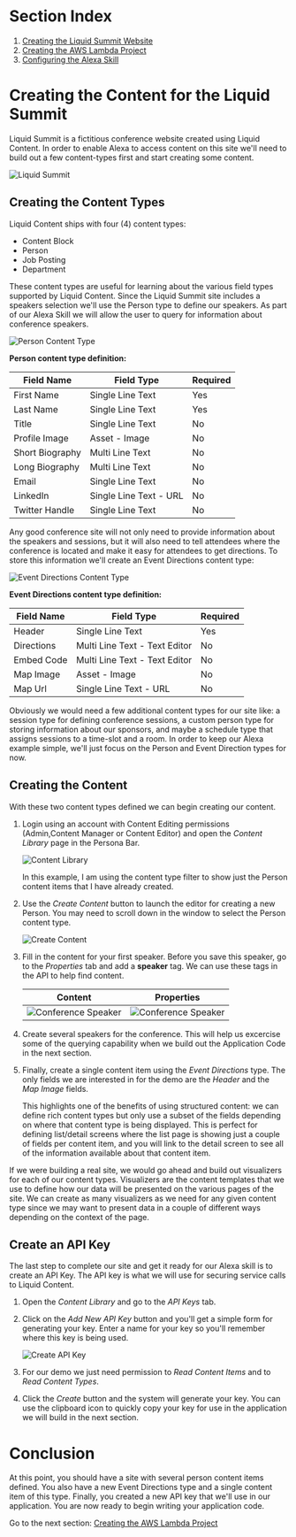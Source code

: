 # Section Index
1. [Creating the Liquid Summit Website](docs/1_Setup_Liquid_Content.md)
2. [Creating the AWS Lambda Project](docs/2_Create_AWS_Lambda_Project.md)
3. [Configuring the Alexa Skill](docs/3_Configure_Alexa_Skill.md)

# Creating the Content for the Liquid Summit

Liquid Summit is a fictitious conference website created using Liquid Content. In order to enable Alexa to access content on this site we'll need to build out a few content-types first and start creating some content.

![Liquid Summit](images/services_liquid-summit-banner.png)

## Creating the Content Types
Liquid Content ships with four (4) content types: 

* Content Block
* Person
* Job Posting
* Department

These content types are useful for learning about the various field types supported by Liquid Content.  Since the Liquid Summit site includes a speakers selection we'll use the Person type to define our speakers.  As part of our Alexa Skill we will allow the user to query for information about conference speakers.

![Person Content Type](images/services_person.png)

**Person content type definition:**

| Field Name | Field Type | Required |
| --- | --- | --- |
| First Name | Single Line Text | Yes |
| Last Name | Single Line Text | Yes | 
| Title | Single Line Text | No |
| Profile Image | Asset - Image | No |
| Short Biography | Multi Line Text | No |
| Long Biography | Multi Line Text | No |
| Email | Single Line Text | No | 
| LinkedIn | Single Line Text - URL | No |
| Twitter Handle | Single Line Text | No |

Any good conference site will not only need to provide information about the speakers and sessions, but it will also need to tell attendees where the conference is located and make it easy for attendees to get directions.  To store this information we'll create an Event Directions content type:

![Event Directions Content Type](images/services_directions.png)

**Event Directions content type definition:**

| Field Name | Field Type | Required |
| --- | --- | --- |
| Header | Single Line Text | Yes |
| Directions | Multi Line Text - Text Editor | No | 
| Embed Code | Multi Line Text - Text Editor | No |
| Map Image | Asset - Image | No |
| Map Url | Single Line Text - URL | No |

Obviously we would need a few additional content types for our site like: a session type for defining conference sessions, a custom person type for storing information about our sponsors, and maybe a schedule type that assigns sessions to a time-slot and a room. In order to keep our Alexa example simple, we'll just focus on the Person and Event Direction types for now.

## Creating the Content
With these two content types defined we can begin creating our content. 

1. Login using an account with Content Editing permissions (Admin,Content Manager or Content Editor) and open the _Content Library_ page in the Persona Bar.

   ![Content Library](images/services_content-library.png)

    In this example, I am using the content type filter to show just the Person content items that I have already created.

2. Use the _Create Content_ button to launch the editor for creating a new Person. You may need to scroll down in the window to select the Person content type.

   ![Create Content](images/services_create-item.png)

3. Fill in the content for your first speaker. Before you save this speaker, go to the _Properties_ tab and add a **speaker** tag. We can use these tags in the API to help find content.

   | Content | Properties |
   | --- | --- |
   | ![Conference Speaker](images/services_adrian-drake.png) | ![Conference Speaker](images/services_adrian-drake-properties.png) | 

4. Create several speakers for the conference. This will help us excercise some of the querying capability when we build out the Application Code in the next section.

5. Finally, create a single content item using the _Event Directions_ type.  The only fields we are interested in for the demo are the _Header_ and the _Map Image_ fields. 

   This highlights one of the benefits of using structured content: we can define rich content types but only use a subset of the fields depending on where that content type is being displayed. This is perfect for defining list/detail screens where the list page is showing just a couple of fields per content item, and you will link to the detail screen to see all of the information available about that content item.

If we were building a real site, we would go ahead and build out visualizers for each of our content types. Visualizers are the content templates that we use to define how our data will be presented on the various pages of the site. We can create as many visualizers as we need for any given content type since we may want to present data in a couple of different ways depending on the context of the page.

## Create an API Key

The last step to complete our site and get it ready for our Alexa skill is to create an API Key.  The API key is what we will use for securing service calls to Liquid Content. 

1. Open the _Content Library_ and go to the _API Keys_ tab. 
2. Click on the _Add New API Key_ button and you'll get a simple form for generating your key. Enter a name for your key so you'll remember where this key is being used.

   ![Create API Key](images/services_api-key.png)
3. For our demo we just need permission to _Read Content Items_ and to _Read Content Types_. 
4. Click the _Create_ button and the system will generate your key.  You can use the clipboard icon to quickly copy your key for use in the application we will build in the next section.

# Conclusion

At this point, you should have a site with several person content items defined. You also have a new Event Directions type and a single content item of this type. Finally, you created a new API key that we'll use in our application. You are now ready to begin writing your application code.


Go to the next section: [Creating the AWS Lambda Project](docs/2_Create_AWS_Lambda_Project.md)